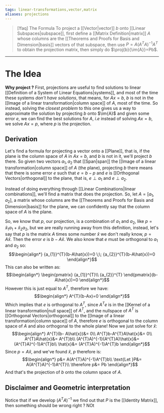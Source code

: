 ```yaml
---
tags: linear-transformations,vector,matrix
aliases: projections
---
```

>[!faq] The Formula
> To project a [[Vector|vector]] $b$ onto [[Linear Subspaces|subspace]], first define a [[Matrix Definition|matrix]] $A$ whose columns are the [[Theorems and Proofs for Basis and Dimension|basis]] vectors of that subspace, then use $P = A(A^{T}A)^{-1}A^{T}$ to obtain the projection matrix, then simply do $\proj{b}{\im{A}}=Pb$.

___
# The Idea
**Why project ?**
First, projections are useful to find solutions to linear [[Definition of a System of Linear Equations|systems]], and most of the time these systems *don't have solutions*, that means, for $Ax = b$, $b$ is not in the [[Image of a linear transformation|column space]] of $A$, most of the time.
So instead, solving the *closest problem* to this one gives us a way to approximate the solution by projecting $b$ onto $\im{A}$ and given some error $e$, we can find the best solutions for $A$, $i.e$ instead of solving $Ax = b$, we solve $Ax = p$, where $p$ is the projection.
## Derivation
Let's find a formula for projecting a vector onto a [[Plane]], that is, if the plane is the column space of $A$ in $Ax=b$, and $b$ is not in it, we'll project $b$ there. So given two vectors $a_{1}, a_{2}$ that [[Span|span]] the [[Image of a linear transformation|column space]] of $A$ (the plane), projecting $b$ there means that there is some error $e$ such that $e = b - p$ and $e$ is [[Orthogonal Vectors|orthogonal]] to the plane, that is, $e \perp a_{1}$ and $e \perp a_{2}$.

Instead of doing everything through [[Linear Combinations|linear combinations]], we'll find a matrix that does the projection. So, let $A = [a_{1},a_{2}]$, a matrix whose columns are the [[Theorems and Proofs for Basis and Dimension|basis]] for the plane, we can confidently say that the column space of $A$ is the plane. 

So, we know that $p$, our projection, is a combination of $a_{1}$ and $a_{2}$, like $p = \hat{x}_{1}a_{1} + \hat{x}_{2}a_{2}$, but we are really running away from this definition, instead, let's say that $p$ is the matrix $A$ times some number $\hat{x}$ we don't really know, $p= A\hat{x}$. Then the error $e$ is $b - A\hat{x}$. We also know that $e$ must be orthogonal to $a_{1}$ and $a_{2}$ so:
$$\begin{align*}
{a_{1}}^{T}(b-A\hat{x})=0 \;\; {a_{2}}^{T}(b-A\hat{x})=0
\end{align*}$$
This can also be written as:
$$\begin{align*}
\begin{pmatrix}
{a_{1}}^{T}\\
{a_{2}}^{T}
\end{pmatrix}(b-A\hat{x})=0
\end{align*}$$
However this is just equal to $A^{T}$, therefore we have:
$$\begin{align*}
A^{T}(b-Ax)=0
\end{align*}$$
Which implies that $e$ is orthogonal to $A^{T}$, since $A^{T}e$ is in the [[Kernel of a linear transformation|null space]] of $A^{T}$, and the nullspace of $A^{T}$ is [[Orthogonal Vectors|orthogonal]] to the [[Image of a linear transformation|column space]] of $A$, therefore $e$ is orthogonal to the column space of $A$ and also orthogonal to the whole plane! Now we just solve for $\hat{x}$:
$$\begin{align*}
A^{T}(b- A\hat{x})&= 0\\
A^{T}b-A^{T}A\hat{x}&= 0\\
A^{T}A\hat{x}&= A^{T}b\\
(A^{T}A)^{-1}(A^{T}A)\hat{x}&= (A^{T}A)^{-1}A^{T}b\\
\hat{x}&= (A^{T}A)^{-1}A^{T}b
\end{align*}$$
Since $p= A\hat{x}$, and we've found $\hat{x}$, $p$ therefore is:
$$\begin{align*}
p&= A(A^{T}A)^{-1}A^{T}b\\
\text{Let }P&=  A(A^{T}A)^{-1}A^{T}\\
\therefore p&= Pb
\end{align*}$$
And that's the projection of $b$ onto the column space of $A$.
## Disclaimer and Geometric interpretation
Notice that if we develop $(A^{T}A)^{-1}$ we find out that $P$ is the [[Identity Matrix]], then something should be wrong right ?
NOt